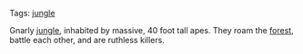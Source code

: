 Tags: [jungle](Jungles)

Gnarly [jungle](Jungles), inhabited by massive, 40 foot tall apes. They roam the [forest](Forests), battle each other, and are ruthless killers.